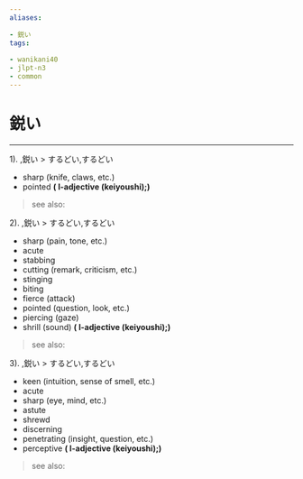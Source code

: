 ```yaml
---
aliases:
    
- 鋭い
tags:
    
- wanikani40
- jlpt-n3
- common
---
```


# 鋭い
---
1).
,鋭い > するどい,するどい

- sharp (knife, claws, etc.)
- pointed
**( I-adjective (keiyoushi);)**
> see also: 
            
2).
,鋭い > するどい,するどい

- sharp (pain, tone, etc.)
- acute
- stabbing
- cutting (remark, criticism, etc.)
- stinging
- biting
- fierce (attack)
- pointed (question, look, etc.)
- piercing (gaze)
- shrill (sound)
**( I-adjective (keiyoushi);)**
> see also: 
            
3).
,鋭い > するどい,するどい

- keen (intuition, sense of smell, etc.)
- acute
- sharp (eye, mind, etc.)
- astute
- shrewd
- discerning
- penetrating (insight, question, etc.)
- perceptive
**( I-adjective (keiyoushi);)**
> see also: 
            